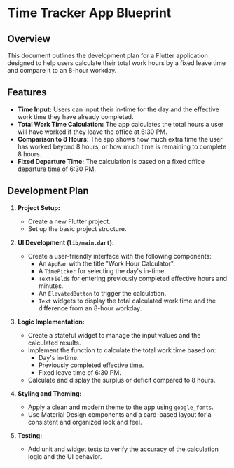 # Time Tracker App Blueprint

## Overview

This document outlines the development plan for a Flutter application designed to help users calculate their total work hours by a fixed leave time and compare it to an 8-hour workday.

## Features

*   **Time Input:** Users can input their in-time for the day and the effective work time they have already completed.
*   **Total Work Time Calculation:** The app calculates the total hours a user will have worked if they leave the office at 6:30 PM.
*   **Comparison to 8 Hours:** The app shows how much extra time the user has worked beyond 8 hours, or how much time is remaining to complete 8 hours.
*   **Fixed Departure Time:** The calculation is based on a fixed office departure time of 6:30 PM.

## Development Plan

1.  **Project Setup:**
    *   Create a new Flutter project.
    *   Set up the basic project structure.

2.  **UI Development (`lib/main.dart`):**
    *   Create a user-friendly interface with the following components:
        *   An `AppBar` with the title "Work Hour Calculator".
        *   A `TimePicker` for selecting the day's in-time.
        *   `TextFields` for entering previously completed effective hours and minutes.
        *   An `ElevatedButton` to trigger the calculation.
        *   `Text` widgets to display the total calculated work time and the difference from an 8-hour workday.

3.  **Logic Implementation:**
    *   Create a stateful widget to manage the input values and the calculated results.
    *   Implement the function to calculate the total work time based on:
        *   Day's in-time.
        *   Previously completed effective time.
        *   Fixed leave time of 6:30 PM.
    *   Calculate and display the surplus or deficit compared to 8 hours.

4.  **Styling and Theming:**
    *   Apply a clean and modern theme to the app using `google_fonts`.
    *   Use Material Design components and a card-based layout for a consistent and organized look and feel.

5.  **Testing:**
    *   Add unit and widget tests to verify the accuracy of the calculation logic and the UI behavior.

